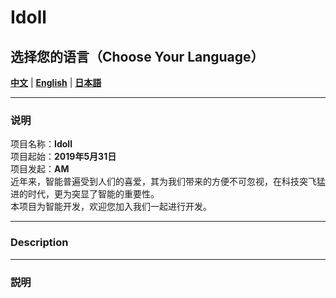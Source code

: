 
# Idoll  

## 选择您的语言（Choose Your Language） 
[**中文**](#user-content-chinese)  |  [**English**](#user-content-english)  |  [**日本語**](#user-content-japanese)  

____
<div id="chinese"></div>

### 说明  
项目名称：**Idoll**  
项目起始：**2019年5月31日**  
项目发起：**AM**  
近年来，智能普遍受到人们的喜爱，其为我们带来的方便不可忽视，在科技突飞猛进的时代，更为突显了智能的重要性。  
本项目为智能开发，欢迎您加入我们一起进行开发。  

____
<div  id="english"></div>

### Description   

____
<div  id="japanese"></div>

### 説明  

